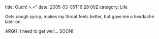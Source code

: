title: Ouch! >.<"
date: 2005-03-05T16:28:00Z
category: Life

Gets cough syrup, makes my throat feels better, but gave me a headache later on.

ARGH! I need to get well… SOON!
